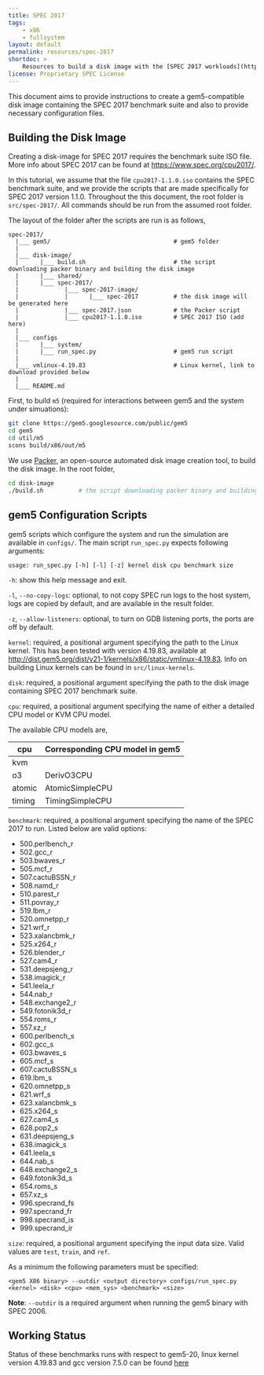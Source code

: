 ```yaml
---
title: SPEC 2017
tags:
    - x86
    - fullsystem
layout: default
permalink: resources/spec-2017
shortdoc: >
    Resources to build a disk image with the [SPEC 2017 workloads](https://www.spec.org/cpu2017/).
license: Proprietary SPEC License
---
```


This document aims to provide instructions to create a gem5-compatible disk
image containing the SPEC 2017 benchmark suite and also to provide necessary
configuration files.

## Building the Disk Image
Creating a disk-image for SPEC 2017 requires the benchmark suite ISO file.
More info about SPEC 2017 can be found at <https://www.spec.org/cpu2017/>.

In this tutorial, we assume that the file `cpu2017-1.1.0.iso` contains the SPEC
benchmark suite, and we provide the scripts that are made specifically for
SPEC 2017 version 1.1.0.
Throughout the this document, the root folder is `src/spec-2017/`.
All commands should be run from the assumed root folder.

The layout of the folder after the scripts are run is as follows,

```
spec-2017/
  |___ gem5/                                   # gem5 folder
  |
  |___ disk-image/
  |      |___ build.sh                         # the script downloading packer binary and building the disk image
  |      |___ shared/
  |      |___ spec-2017/
  |             |___ spec-2017-image/
  |             |      |___ spec-2017          # the disk image will be generated here
  |             |___ spec-2017.json            # the Packer script
  |             |___ cpu2017-1.1.0.iso         # SPEC 2017 ISO (add here)
  |
  |___ configs
  |      |___ system/
  |      |___ run_spec.py                      # gem5 run script
  |
  |___ vmlinux-4.19.83                         # Linux kernel, link to download provided below
  |
  |___ README.md

```

First, to build `m5` (required for interactions between gem5 and the system under simuations):

```sh
git clone https://gem5.googlesource.com/public/gem5
cd gem5
cd util/m5
scons build/x86/out/m5
```

We use [Packer](https://www.packer.io/), an open-source automated disk image
creation tool, to build the disk image.
In the root folder,

```sh
cd disk-image
./build.sh          # the script downloading packer binary and building the disk image
```

## gem5 Configuration Scripts
gem5 scripts which configure the system and run the simulation are available
in `configs/`.
The main script `run_spec.py` expects following arguments:

`usage: run_spec.py [-h] [-l] [-z] kernel disk cpu benchmark size`

`-h`: show this help message and exit.

`-l`, `--no-copy-logs`: optional, to not copy SPEC run logs to the host system,
logs are copied by default, and are available in the result folder.

`-z`, `--allow-listeners`: optional, to turn on GDB listening ports, the ports
are off by default.

`kernel`: required, a positional argument specifying the path to the Linux
kernel. This has been tested with version 4.19.83, available at
<http://dist.gem5.org/dist/v21-1/kernels/x86/static/vmlinux-4.19.83>. Info on
building Linux kernels can be found in `src/linux-kernels`.

`disk`: required, a positional argument specifying the path to the disk image
containing SPEC 2017 benchmark suite.

`cpu`: required, a positional argument specifying the name of either a
detailed CPU model or KVM CPU model.

The available CPU models are,

| cpu    | Corresponding CPU model in gem5 |
| ------ | ------------------------------- |
| kvm    |                                 |
| o3     | DerivO3CPU                      |
| atomic | AtomicSimpleCPU                 |
| timing | TimingSimpleCPU                 |

`benchmark`: required, a positional argument specifying the name of the SPEC
2017 to run. Listed below are valid options:

* 500.perlbench_r
* 502.gcc_r
* 503.bwaves_r
* 505.mcf_r
* 507.cactuBSSN_r
* 508.namd_r
* 510.parest_r
* 511.povray_r
* 519.lbm_r
* 520.omnetpp_r
* 521.wrf_r
* 523.xalancbmk_r
* 525.x264_r
* 526.blender_r
* 527.cam4_r
* 531.deepsjeng_r
* 538.imagick_r
* 541.leela_r
* 544.nab_r
* 548.exchange2_r
* 549.fotonik3d_r
* 554.roms_r
* 557.xz_r
* 600.perlbench_s
* 602.gcc_s
* 603.bwaves_s
* 605.mcf_s
* 607.cactuBSSN_s
* 619.lbm_s
* 620.omnetpp_s
* 621.wrf_s
* 623.xalancbmk_s
* 625.x264_s
* 627.cam4_s
* 628.pop2_s
* 631.deepsjeng_s
* 638.imagick_s
* 641.leela_s
* 644.nab_s
* 648.exchange2_s
* 649.fotonik3d_s
* 654.roms_s
* 657.xz_s
* 996.specrand_fs
* 997.specrand_fr
* 998.specrand_is
* 999.specrand_ir

`size`: required, a positional argument specifying the input data size. Valid
values are `test`, `train`, and `ref`.

As a minimum the following parameters must be specified:

```
<gem5 X86 binary> --outdir <output directory> configs/run_spec.py <kernel> <disk> <cpu> <mem_sys> <benchmark> <size>
```

**Note**: `--outdir` is a required argument when running the gem5 binary with SPEC 2006.


## Working Status
Status of these benchmarks runs with respect to gem5-20, linux kernel version
4.19.83 and gcc version 7.5.0 can be found
[here](https://www.gem5.org/documentation/benchmark_status/gem5-20#spec-2017-tests)

